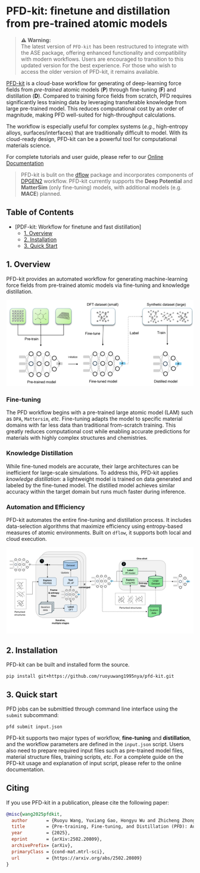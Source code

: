 # PFD-kit: finetune and distillation from pre-trained atomic models
> **⚠️ Warning:**  
> The latest version of `PFD-kit` has been restructured to integrate with the ASE package, offering enhanced functionality and compatibility with modern workflows. Users are encouraged to transition to this updated version for the best experience. For those who wish to access the older version of PFD-kit, it remains available.

[PFD-kit](https://github.com/ruoyuwang1995nya/dp-distill) is a cloud-base workflow for generating of deep-learning force fields from *pre-trained* atomic models (**P**) through fine-tuning (**F**) and distillation (**D**). Compared to training force fields from scratch, PFD requires significantly less training data by leveraging transferable knowledge from large pre-trained model. This reduces computational cost by an order of magnitude, making PFD well-suited for high-throughput calculations.

The workflow is especially useful for complex systems (*e.g.*, high-entropy alloys, surfaces/interfaces) that are traditionally difficult to model. With its cloud-ready design, PFD-kit can be a powerful tool for computational materials science. </div>

For complete tutorials and user guide, please refer to our [Online Documentation](https://pfd-kit.readthedocs.io/en/latest/)

> PFD-kit is bulit on the [dflow](https://github.com/dptech-corp/dflow.git) package and incorporates components of [DPGEN2](https://github.com/deepmodeling/dpgen2) workflow. PFD-kit currently supports the **Deep Potential** and **MatterSim** (only fine-tuning) models, with additional models (e.g. **MACE**) planned.

## Table of Contents
- [PDF-kit: Workflow for finetune and fast distillation]
  - [1. Overview](#1-overview)
  - [2. Installation](#2-installation)
  - [3. Quick Start](#3-quick-start)

## 1. Overview
PFD-kit provides an automated workflow for generating machine-learning force fields from pre-trained atomic models via fine-tuning and knowledge distillation.
<div style="text-align: center;">
    <img src="./docs/images/pfd-concept.png" alt="Fig1" style="zoom: 60%;">
</div>

### Fine-tuning
The PFD workflow begins with a pre-trained large atomic model (LAM) such as `DPA`, `Mattersim`, *etc*. Fine-tuning adapts the model to specific material domains with far less data than traditional from-scratch training. This greatly reduces computational cost while enabling accurate predictions for materials with highly complex structures and chemistries.

### Knowledge Distillation
While fine-tuned models are accurate, their large architectures can be inefficient for large-scale simulations. To address this, PFD-kit applies *knowledge distillation*: a lightweight model is trained on data generated and labeled by the fine-tuned model. The distilled model achieves similar accuracy within the target domain but runs much faster during inference.    

### Automation and Efficiency
PFD-kit automates the entire fine-tuning and distillation process. It includes data-selection algorithms that maximize efficiency using entropy-based measures of atomic environments. Built on `dflow`, it supports both local and cloud execution.

<div style="text-align: center;">
    <img src="./docs/images/pfd-kit-workflow.png" alt="Fig2" style="zoom: 60%;">
</div>

## 2. Installation
PFD-kit can be built and installed form the source.
```shell
pip install git+https://github.com/ruoyuwang1995nya/pfd-kit.git
```

## 3. Quick start
PFD jobs can be submittied through command line interface using the `submit` subcommand: 
```shell
pfd submit input.json
```
PFD-kit supports two major types of workflow, **fine-tuning** and **distillation**, and the workflow parameters are defined in the `input.json` script. Users also need to prepare required input files such as pre-trained model files, material structure files, training scripts, *etc*. For a complete guide on the PFD-kit usage and explanation of input script, please refer to the online documentation.  

## Citing 
If you use PFD-kit in a publication, please cite the following paper:
```bibtex
@misc{wang2025pfdkit,
  author       = {Ruoyu Wang, Yuxiang Gao, Hongyu Wu and Zhicheng Zhong},
  title        = {Pre-training, Fine-tuning, and Distillation (PFD): Automatically Generating Machine Learning Force Fields from Universal Models},
  year         = {2025},
  eprint       = {arXiv:2502.20809},
  archivePrefix= {arXiv},
  primaryClass = {cond-mat.mtrl-sci},
  url          = {https://arxiv.org/abs/2502.20809}
}
```